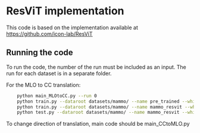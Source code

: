 # ResViT implementation


This code is based on the implementation available at https://github.com/icon-lab/ResViT

## Running the code

To run the code, the number of the run must be included as an input.
The run for each dataset is in a separate folder.


For the MLO to CC translation:
```bash
    python main_MLOtoCC.py --run 0
    python train.py --dataroot datasets/mammo/ --name pre_trained --which_model_netG res_cnn --which_direction AtoB --niter 50 --niter_decay 50 --lr 0.0002 --conf_exp MLOtoCC_ResViT_200 --run 0
    python train.py --dataroot datasets/mammo/ --name mammo_resvit --which_model_netG resvit --which_direction AtoB --niter 100 --niter_decay 100 --pre_trained_transformer 1 --pre_trained_resnet 1 --pre_trained_path checkpoints/pre_trained/latest_net_G.pth --lr 0.001 --conf_exp MLOtoCC_ResViT_200 --run 0
    python test.py --dataroot datasets/mammo/ --name mammo_resvit --which_model_netG resvit --phase test --serial_batches --conf_exp MLOtoCC_ResViT_200 --run 0
```

To change direction of translation, main code should be main_CCtoMLO.py
